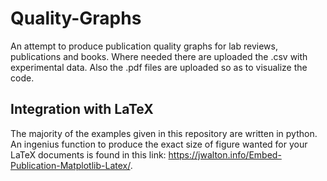 # Quality-Graphs
An attempt to produce publication quality graphs for lab reviews, publications and books. Where needed there are uploaded the .csv with experimental data. Also the .pdf files are uploaded so as to visualize the code.

## Integration with LaTeX
The majority of the examples given in this repository are written in python. An ingenius function to produce the exact size of figure wanted for your LaTeX documents is found in this link: https://jwalton.info/Embed-Publication-Matplotlib-Latex/.
